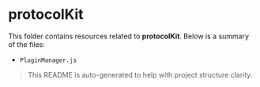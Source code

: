 # protocolKit

This folder contains resources related to **protocolKit**. Below is a summary of the files:

- `PluginManager.js`

> This README is auto-generated to help with project structure clarity.
